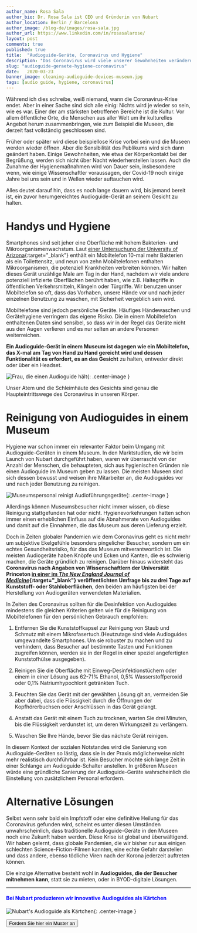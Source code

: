 ```yaml
---
author_name: Rosa Sala
author_bio: Dr. Rosa Sala ist CEO und Gründerin von Nubart
author_location: Berlin / Barcelona
author_image: /blog-de/images/rosa-sala.jpg
author_url: https://www.linkedin.com/in/rosasalarose/
layout: post
comments: true
published: true
title:  "Audioguide-Geräte, Coronavirus und Hygiene"
description: "Das Coronavirus wird viele unserer Gewohnheiten verändern. Was wird in den Museen mit den Audioguide-Geräten geschehen, die herumgereicht werden?"
slug: "audioguide-geraete-hygiene-coronavirus"
date:   2020-03-23
banner_image: cleaning-audioguide-devices-museum.jpg
tags: [audio guide, hygiene, coronavirus]
---
```


Während ich dies schreibe, weiß niemand, wann die Coronavirus-Krise endet. Aber in einer Sache sind sich alle einig: Nichts wird je wieder so sein, wie es war. Einer der am stärksten betroffenen Bereiche ist die Kultur. Vor allem öffentliche Orte, die Menschen aus aller Welt um ihr kulturelles Angebot herum zusammenbringen, wie zum Beispiel die Museen, die derzeit fast vollständig geschlossen sind. 

Früher oder später wird diese beispiellose Krise vorbei sein und die Museen werden wieder öffnen. Aber die Sensibilität des Publikums wird sich dann geändert haben. Einige Gewohnheiten, wie etwa der Körperkontakt bei der Begrüßung, werden sich nicht über Nacht wiederherstellen lassen. Auch die Zunahme der Hygienemaßnahmen wird von Dauer sein, insbesondere wenn, wie einige Wissenschaftler voraussagen, der Covid-19 noch einige Jahre bei uns sein und in Wellen wieder auftauchen wird. 

Alles deutet darauf hin, dass es noch lange dauern wird, bis jemand bereit ist, ein zuvor herumgereichtes Audioguide-Gerät an seinem Gesicht zu halten.

<!--more-->
# Handys und Hygiene

Smartphones sind seit jeher eine Oberfläche mit hohem Bakterien- und Mikroorganismenwachstum. Laut [einer Untersuchung der University of Arizona](https://cals.arizona.edu/news/why-your-cellphone-has-more-germs-toilet){:target="_blank"} enthält ein Mobiltelefon 10-mal mehr Bakterien als ein Toilettensitz, und neun von zehn Mobiltelefonen enthalten Mikroorganismen, die potenziell Krankheiten verbreiten können. Wir halten dieses Gerät unzählige Male am Tag in der Hand, nachdem wir viele andere potenziell infizierte Oberflächen berührt haben, wie z.B. Haltegriffe in öffentlichen Verkehrsmitteln, Klingeln oder Türgriffe. Wir benutzen unser Mobiltelefon so oft, dass das Vorhaben, unsere Hände vor und nach jeder einzelnen Benutzung zu waschen, mit Sicherheit vergeblich sein wird. 

Mobiltelefone sind jedoch persönliche Geräte. Häufiges Händewaschen und Gerätehygiene verringern das eigene Risiko. Die in einem Mobiltelefon enthaltenen Daten sind sensibel, so dass wir in der Regel das Geräte nicht aus den Augen verlieren und es nur selten an andere Personen weiterreichen. 

**Ein Audioguide-Gerät in einem Museum ist dagegen wie ein Mobiltelefon, das X-mal am Tag von Hand zu Hand gereicht wird und dessen Funktionalität es erfordert, es an das Gesicht** zu halten, entweder direkt oder über ein Headset. 

![Frau, die einen Audioguide hält]({{site.baseurl}}/images/posts/woman-audioguide-face.jpg){: .center-image }

Unser Atem und die Schleimhäute des Gesichts sind genau die Haupteintrittswege des Coronavirus in unseren Körper. 

# Reinigung von Audioguides in einem Museum

Hygiene war schon immer ein relevanter Faktor beim Umgang mit Audioguide-Geräten in einem Museum. In den Marktstudien, die wir beim Launch von Nubart durchgeführt haben, waren wir überrascht von der Anzahl der Menschen, die behaupteten, sich aus hygienischen Gründen nie einen Audioguide im Museum geben zu lassen. Die meisten Museen sind sich dessen bewusst und weisen ihre Mitarbeiter an, die Audioguides vor und nach jeder Benutzung zu reinigen. 

![Museumspersonal reinigt Audioführungsgeräte]({{site.baseurl}}/images/posts/cleaning-audioguide-devices-museum.jpg){: .center-image }

Allerdings können Museumsbesucher nicht immer wissen, ob diese Reinigung stattgefunden hat oder nicht. Hygienevorkehrungen hatten schon immer einen erheblichen Einfluss auf die Abnahmerate von Audioguides und damit auf die Einnahmen, die das Museum aus deren Lieferung erzielt.

Doch in Zeiten globaler Pandemien wie dem Coronavirus geht es nicht mehr um subjektive Ekelgefühle besonders pingelicher Besucher, sondern um ein echtes Gesundheitsrisiko, für das das Museum mitverantwortlich ist. Die meisten Audiogeräte haben Knöpfe und Ecken und Kanten, die es schwierig machen, die Geräte gründlich zu reinigen. Darüber hinaus widersteht das **Coronavirus nach Angaben von Wissenschaftlern der Universität Princeton [in einer im *The New England Journal of Medicine*](https://www.nejm.org/doi/full/10.1056/NEJMc2004973?query=featured_home){:target="_blank"} veröffentlichten Umfrage bis zu drei Tage auf Kunststoff- oder Stahloberflächen**, den beiden am häufigsten bei der Herstellung von Audiogeräten verwendeten Materialien.

In Zeiten des Coronavirus sollten für die Desinfektion von Audioguides mindestens die gleichen Kriterien gelten wie für die Reinigung von Mobiltelefonen für den persönlichen Gebrauch empfohlen:

1. Entfernen Sie die Kunststoffkapsel zur Reinigung von Staub und Schmutz mit einem Mikrofasertuch.(Heutzutage sind viele Audioguides umgewandelte Smartphones. Um sie robuster zu machen und zu verhindern, dass Besucher auf bestimmte Tasten und Funktionen zugreifen können, werden sie in der Regel in einer speziel angefertigten Kunststofhülse ausgegeben).

2. Reinigen Sie die Oberfläche mit Einweg-Desinfektionstüchern oder einem in einer Lösung aus 62-71% Ethanol, 0,5% Wasserstoffperoxid oder 0,1% Natriumhypochlorit getränkten Tuch.

3. Feuchten Sie das Gerät mit der gewählten Lösung git an, vermeiden Sie aber dabei, dass die Flüssigkeit  durch die Öffnungen der Kopfhörerbuchsen oder Anschlüssen in das Gerät gelangt. 

4. Anstatt das Gerät mit einem Tuch zu trocknen, warten Sie drei Minuten, bis die Flüssigkeit verdunstet ist, um deren Wirkungszeit zu verlängern. 

5. Waschen Sie Ihre Hände, bevor Sie das nächste Gerät reinigen. 

In diesem Kontext der sozialen Notstandes wird die Sanierung von Audioguide-Geräten so lästig, dass sie in der Praxis möglicherweise nicht mehr realistisch durchführbar ist. Kein Besucher möchte sich lange Zeit in einer  Schlange am Audioguide-Schalter anstellen. In größeren Museen würde eine gründliche Sanierung der Audioguide-Geräte wahrscheinlich die Einstellung von zusätzlichem Personal erfordern. 


# Alternative Lösungen

Selbst wenn sehr bald ein Impfstoff oder eine definitive Heilung für das Coronavirus gefunden wird, scheint es unter diesen Umständen unwahrscheinlich, dass traditionelle Audioguide-Geräte in den Museen noch eine Zukunft haben werden. Diese Krise ist global und überwältigend. Wir haben gelernt, dass globale Pandemien, die wir bisher nur aus einigen schlechten Science-Fiction-Filmen kannten, eine echte Gefahr darstellen und dass andere, ebenso tödliche Viren nach der Korona jederzeit auftreten können. 

Die einzige Alternative besteht wohl in **Audioguides, die der Besucher mitnehmen kann**, statt sie zu mieten, oder in BYOD-digitale Lösungen. 



***


#### <font color="blue">Bei Nubart produzieren wir innovative Audioguides als Kärtchen</font>

![Nubart's Audioguide als Kärtchen]({{site.baseurl}}/images/posts/nubart-aduioguide-karte.jpg){: .center-image }

<form action="../../../../../de">
    <input type="submit" value="Fordern Sie hier ein Muster an" />
</form>